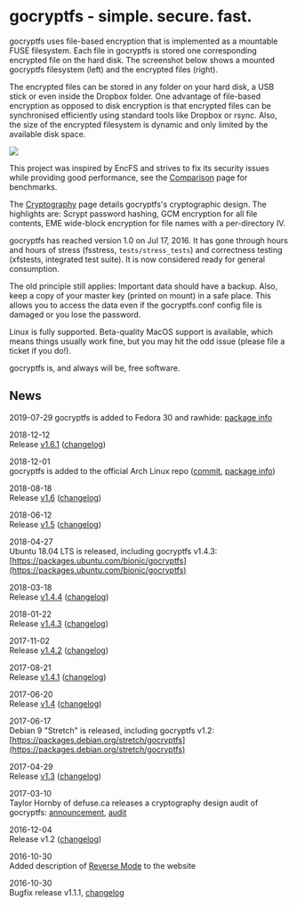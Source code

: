 gocryptfs - simple. secure. fast.
=================================

gocryptfs uses file-based encryption that is implemented as a mountable
FUSE filesystem.
Each file in gocryptfs is stored one corresponding encrypted file on
the hard disk. The
screenshot below shows a mounted gocryptfs filesystem (left) and the
encrypted files (right).

The encrypted files can be stored in any folder on your hard disk, a USB
stick or even inside the Dropbox folder. One advantage of file-based
encryption as opposed to disk encryption is that encrypted files can
be synchronised efficiently using standard tools like Dropbox or rsync.
Also, the size of the encrypted filesystem is dynamic and only limited
by the available disk space.

![](img/folders-side-by-side.gif)

This project was inspired by EncFS and strives to fix its security
issues while providing good performance,
see the [Comparison](comparison) page for benchmarks.

The [Cryptography](forward_mode_crypto.md) page details gocryptfs's
cryptographic design.
The highlights are: Scrypt password hashing, GCM encryption for all
file contents, EME wide-block encryption for file names with a per-directory
IV.

gocryptfs has reached version 1.0 on Jul 17, 2016. It has gone through
hours and hours of stress (fsstress, `tests/stress_tests`) and correctness
testing (xfstests, integrated test suite).
It is now considered ready for general consumption.

The old principle still applies: Important data should have a backup.
Also, keep a copy of your master key (printed on mount) in a safe place.
This allows you to access the data even if the gocryptfs.conf config
file is damaged or you lose the password.

Linux is fully supported. Beta-quality MacOS support is available, which
means things usually work fine, but you may hit the odd issue (please
file a ticket if you do!).

gocryptfs is, and always will be, free software.

News
----

2019-07-29
gocryptfs is added to Fedora 30 and rawhide:
[package info](https://src.fedoraproject.org/rpms/golang-github-rfjakob-gocryptfs)

2018-12-12  
Release [v1.6.1](https://github.com/rfjakob/gocryptfs/releases)
([changelog](https://github.com/rfjakob/gocryptfs#changelog))

2018-12-01  
gocryptfs is added to the official Arch Linux repo
([commit](https://git.archlinux.org/svntogit/community.git/commit/trunk?h=packages/gocryptfs&id=1714dd305acbe2ada823f34fbaa390af11633086),
[package info](https://www.archlinux.org/packages/community/x86_64/gocryptfs/))

2018-08-18  
Release [v1.6](https://github.com/rfjakob/gocryptfs/releases)
([changelog](https://github.com/rfjakob/gocryptfs#changelog))

2018-06-12  
Release [v1.5](https://github.com/rfjakob/gocryptfs/releases)
([changelog](https://github.com/rfjakob/gocryptfs#changelog))

2018-04-27  
Ubuntu 18.04 LTS is released, including gocryptfs v1.4.3:
[https://packages.ubuntu.com/bionic/gocryptfs](https://packages.ubuntu.com/bionic/gocryptfs)

2018-03-18  
Release [v1.4.4](https://github.com/rfjakob/gocryptfs/releases) ([changelog](https://github.com/rfjakob/gocryptfs#changelog))

2018-01-22  
Release [v1.4.3](https://github.com/rfjakob/gocryptfs/releases) ([changelog](https://github.com/rfjakob/gocryptfs#changelog))

2017-11-02  
Release [v1.4.2](https://github.com/rfjakob/gocryptfs/releases) ([changelog](https://github.com/rfjakob/gocryptfs#changelog))

2017-08-21  
Release [v1.4.1](https://github.com/rfjakob/gocryptfs/releases) ([changelog](https://github.com/rfjakob/gocryptfs#changelog))

2017-06-20  
Release [v1.4](https://github.com/rfjakob/gocryptfs/releases) ([changelog](https://github.com/rfjakob/gocryptfs#changelog))

2017-06-17  
Debian 9 "Stretch" is released, including gocryptfs v1.2:
[https://packages.debian.org/stretch/gocryptfs](https://packages.debian.org/stretch/gocryptfs)

2017-04-29  
Release [v1.3](https://github.com/rfjakob/gocryptfs/releases) ([changelog](https://github.com/rfjakob/gocryptfs#changelog))

2017-03-10  
Taylor Hornby of defuse.ca releases a cryptography design audit of gocryptfs:
[announcement](https://twitter.com/DefuseSec/status/840239275740405761),
[audit](https://defuse.ca/audits/gocryptfs.htm)

2016-12-04  
Release v1.2 ([changelog](https://github.com/rfjakob/gocryptfs#changelog))

2016-10-30  
Added description of [Reverse Mode](reverse_mode) to the website

2016-10-30  
Bugfix release v1.1.1, [changelog](https://github.com/rfjakob/gocryptfs#changelog)
